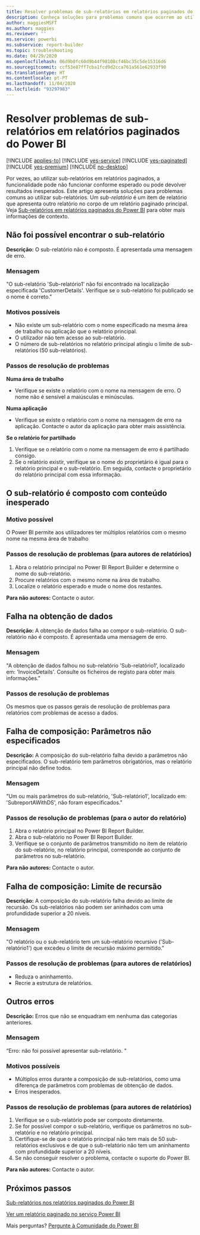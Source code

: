 ```yaml
---
title: Resolver problemas de sub-relatórios em relatórios paginados do Power BI
description: Conheça soluções para problemas comuns que ocorrem ao utilizar sub-relatórios, que são itens de relatórios dentro de um relatório paginado.
author: maggiesMSFT
ms.author: maggies
ms.reviewer: ''
ms.service: powerbi
ms.subservice: report-builder
ms.topic: troubleshooting
ms.date: 04/29/2020
ms.openlocfilehash: 06d9b0fc60d9b44f98108cf46bc35c5de15316d6
ms.sourcegitcommit: ccf53e87ff7cba1fcd9d2cca761a561e62933f90
ms.translationtype: HT
ms.contentlocale: pt-PT
ms.lasthandoff: 11/04/2020
ms.locfileid: "93297983"
---
```

# <a name="troubleshoot-subreports-in-power-bi-paginated-reports"></a>Resolver problemas de sub-relatórios em relatórios paginados do Power BI

[!INCLUDE [applies-to](../includes/applies-to.md)] [!INCLUDE [yes-service](../includes/yes-service.md)] [!INCLUDE [yes-paginated](../includes/yes-paginated.md)] [!INCLUDE [yes-premium](../includes/yes-premium.md)] [!INCLUDE [no-desktop](../includes/no-desktop.md)] 

Por vezes, ao utilizar sub-relatórios em relatórios paginados, a funcionalidade pode não funcionar conforme esperado ou pode devolver resultados inesperados. Este artigo apresenta soluções para problemas comuns ao utilizar sub-relatórios. Um *sub-relatório* é um item de relatório que apresenta outro relatório no corpo de um relatório paginado principal. Veja [Sub-relatórios em relatórios paginados do Power BI](subreports.md) para obter mais informações de contexto.

## <a name="subreport-couldnt-be-found"></a>Não foi possível encontrar o sub-relatório

**Descrição:** O sub-relatório não é composto. É apresentada uma mensagem de erro.

### <a name="message"></a>Mensagem

"O sub-relatório 'Sub-relatório1' não foi encontrado na localização especificada 'CustomerDetails'. Verifique se o sub-relatório foi publicado se o nome é correto."

### <a name="possible-reasons"></a>Motivos possíveis

- Não existe um sub-relatório com o nome especificado na mesma área de trabalho ou aplicação que o relatório principal.
- O utilizador não tem acesso ao sub-relatório.
- O número de sub-relatórios no relatório principal atingiu o limite de sub-relatórios (50 sub-relatórios).

### <a name="troubleshooting-steps"></a>Passos de resolução de problemas

**Numa área de trabalho**

- Verifique se existe o relatório com o nome na mensagem de erro. O nome não é sensível a maiúsculas e minúsculas.

**Numa aplicação**

- Verifique se existe o relatório com o nome na mensagem de erro na aplicação. Contacte o autor da aplicação para obter mais assistência.

**Se o relatório for partilhado**

1. Verifique se o relatório com o nome na mensagem de erro é partilhado consigo.
2. Se o relatório existir, verifique se o nome do proprietário é igual para o relatório principal e o sub-relatório. Em seguida, contacte o proprietário do relatório principal com essa informação.

## <a name="subreport-renders-with-unexpected-content"></a>O sub-relatório é composto com conteúdo inesperado

### <a name="possible-reason"></a>Motivo possível

O Power BI permite aos utilizadores ter múltiplos relatórios com o mesmo nome na mesma área de trabalho

### <a name="troubleshooting-steps-for-report-authors"></a>Passos de resolução de problemas (para autores de relatórios)

1. Abra o relatório principal no Power BI Report Builder e determine o nome do sub-relatório.
2. Procure relatórios com o mesmo nome na área de trabalho.
3. Localize o relatório esperado e mude o nome dos restantes.

**Para não autores:** Contacte o autor.

## <a name="data-retrieval-fails"></a>Falha na obtenção de dados

**Descrição:** A obtenção de dados falha ao compor o sub-relatório. O sub-relatório não é composto. É apresentada uma mensagem de erro.

### <a name="message"></a>Mensagem

"A obtenção de dados falhou no sub-relatório 'Sub-relatório1', localizado em: 'InvoiceDetails'. Consulte os ficheiros de registo para obter mais informações."

### <a name="troubleshooting-steps"></a>Passos de resolução de problemas

Os mesmos que os passos gerais de resolução de problemas para relatórios com problemas de acesso a dados.

## <a name="rendering-fails-unspecified-parameters"></a>Falha de composição: Parâmetros não especificados

**Descrição:** A composição do sub-relatório falha devido a parâmetros não especificados. O sub-relatório tem parâmetros obrigatórios, mas o relatório principal não define todos.

### <a name="message"></a>Mensagem 
"Um ou mais parâmetros do sub-relatório, 'Sub-relatório1', localizado em: 'SubreportAWithDS', não foram especificados."

### <a name="troubleshooting-steps-for-the-report-author"></a>Passos de resolução de problemas (para o autor do relatório)

1. Abra o relatório principal no Power BI Report Builder.
2. Abra o sub-relatório no Power BI Report Builder.
3. Verifique se o conjunto de parâmetros transmitido no item de relatório do sub-relatório, no relatório principal, corresponde ao conjunto de parâmetros no sub-relatório.

**Para não autores:** Contacte o autor.

## <a name="rendering-fails-recursion-limit"></a>Falha de composição: Limite de recursão

**Descrição:** A composição do sub-relatório falha devido ao limite de recursão. Os sub-relatórios não podem ser aninhados com uma profundidade superior a 20 níveis.

### <a name="message"></a>Mensagem

"O relatório ou o sub-relatório tem um sub-relatório recursivo ('Sub-relatório1') que excedeu o limite de recursão máximo permitido."

### <a name="troubleshooting-steps-for-report-authors"></a>Passos de resolução de problemas (para autores de relatórios)

- Reduza o aninhamento.
- Recrie a estrutura de relatórios.

## <a name="other-errors"></a>Outros erros

**Descrição:** Erros que não se enquadram em nenhuma das categorias anteriores.

### <a name="message"></a>Mensagem

“Erro: não foi possível apresentar sub-relatório. "

### <a name="possible-reasons"></a>Motivos possíveis

- Múltiplos erros durante a composição de sub-relatórios, como uma diferença de parâmetros com problemas de obtenção de dados.
- Erros inesperados.

### <a name="troubleshooting-steps-for-report-authors"></a>Passos de resolução de problemas (para autores de relatórios)

1. Verifique se o sub-relatório pode ser composto diretamente.
2. Se for possível compor o sub-relatório, verifique os parâmetros no sub-relatório e no relatório principal.
3. Certifique-se de que o relatório principal não tem mais de 50 sub-relatórios exclusivos e de que o sub-relatório não tem um aninhamento com profundidade superior a 20 níveis.
4. Se não conseguir resolver o problema, contacte o suporte do Power BI.

**Para não autores:** Contacte o autor.

## <a name="next-steps"></a>Próximos passos

[Sub-relatórios nos relatórios paginados do Power BI](subreports.md)

[Ver um relatório paginado no serviço Power BI](../consumer/paginated-reports-view-power-bi-service.md)

Mais perguntas? [Pergunte à Comunidade do Power BI](https://community.powerbi.com/)
